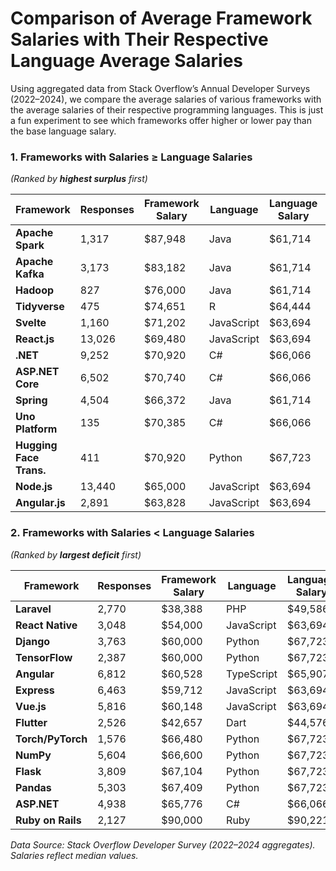 # Comparison of Average Framework Salaries with Their Respective Language Average Salaries

Using aggregated data from Stack Overflow’s Annual Developer Surveys (2022–2024), we compare the average salaries of various frameworks with the average salaries of their respective programming languages. This is just a fun experiment to see which frameworks offer higher or lower pay than the base language salary.

### **1. Frameworks with Salaries ≥ Language Salaries**

_(Ranked by **highest surplus** first)_

| Framework               | Responses | Framework Salary | Language   | Language Salary | Difference   |
| ----------------------- | --------- | ---------------- | ---------- | --------------- | ------------ |
| **Apache Spark**        | 1,317     | $87,948          | Java       | $61,714         | **+$26,234** |
| **Apache Kafka**        | 3,173     | $83,182          | Java       | $61,714         | **+$21,468** |
| **Hadoop**              | 827       | $76,000          | Java       | $61,714         | **+$14,286** |
| **Tidyverse**           | 475       | $74,651          | R          | $64,444         | **+$10,207** |
| **Svelte**              | 1,160     | $71,202          | JavaScript | $63,694         | **+$7,508**  |
| **React.js**            | 13,026    | $69,480          | JavaScript | $63,694         | **+$5,786**  |
| **.NET**                | 9,252     | $70,920          | C#         | $66,066         | **+$4,854**  |
| **ASP.NET Core**        | 6,502     | $70,740          | C#         | $66,066         | **+$4,674**  |
| **Spring**              | 4,504     | $66,372          | Java       | $61,714         | **+$4,658**  |
| **Uno Platform**        | 135       | $70,385          | C#         | $66,066         | **+$4,319**  |
| **Hugging Face Trans.** | 411       | $70,920          | Python     | $67,723         | **+$3,197**  |
| **Node.js**             | 13,440    | $65,000          | JavaScript | $63,694         | **+$1,306**  |
| **Angular.js**          | 2,891     | $63,828          | JavaScript | $63,694         | **+$134**    |

### **2. Frameworks with Salaries < Language Salaries**

_(Ranked by **largest deficit** first)_

| Framework         | Responses | Framework Salary | Language   | Language Salary | Difference   |
| ----------------- | --------- | ---------------- | ---------- | --------------- | ------------ |
| **Laravel**       | 2,770     | $38,388          | PHP        | $49,586         | **-$11,198** |
| **React Native**  | 3,048     | $54,000          | JavaScript | $63,694         | **-$9,694**  |
| **Django**        | 3,763     | $60,000          | Python     | $67,723         | **-$7,723**  |
| **TensorFlow**    | 2,387     | $60,000          | Python     | $67,723         | **-$7,723**  |
| **Angular**       | 6,812     | $60,528          | TypeScript | $65,907         | **-$5,379**  |
| **Express**       | 6,463     | $59,712          | JavaScript | $63,694         | **-$3,982**  |
| **Vue.js**        | 5,816     | $60,148          | JavaScript | $63,694         | **-$3,546**  |
| **Flutter**       | 2,526     | $42,657          | Dart       | $44,576         | **-$1,919**  |
| **Torch/PyTorch** | 1,576     | $66,480          | Python     | $67,723         | **-$1,243**  |
| **NumPy**         | 5,604     | $66,600          | Python     | $67,723         | **-$1,123**  |
| **Flask**         | 3,809     | $67,104          | Python     | $67,723         | **-$619**    |
| **Pandas**        | 5,303     | $67,409          | Python     | $67,723         | **-$314**    |
| **ASP.NET**       | 4,938     | $65,776          | C#         | $66,066         | **-$290**    |
| **Ruby on Rails** | 2,127     | $90,000          | Ruby       | $90,221         | **-$221**    |

_Data Source: Stack Overflow Developer Survey (2022–2024 aggregates). Salaries reflect median values._

